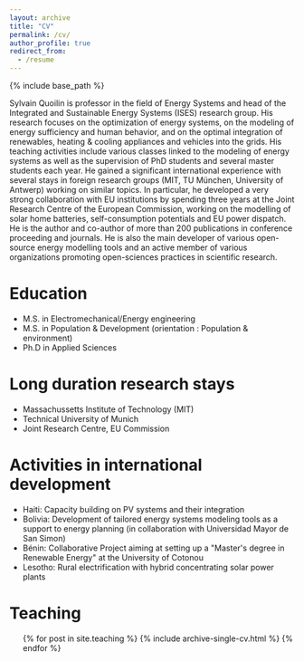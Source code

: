 ```yaml
---
layout: archive
title: "CV"
permalink: /cv/
author_profile: true
redirect_from:
  - /resume
---
```


{% include base_path %}

Sylvain Quoilin is professor in the field of Energy Systems and head of the Integrated and Sustainable Energy Systems (ISES) research group. His research focuses on the optimization of energy systems, on the modeling of energy sufficiency and human behavior, and on the optimal integration of renewables, heating & cooling appliances and vehicles into the grids. His teaching activities include various classes linked to the modeling of energy systems as well as the supervision of PhD students and several master students each year. He gained a significant international experience with several stays in foreign research groups (MIT, TU München, University of Antwerp) working on similar topics. In particular, he developed a very strong collaboration with EU institutions by spending three years at the Joint Research Centre of the European Commission, working on the modelling of solar home batteries, self-consumption potentials and EU power dispatch.  
He is the author and co-author of more than 200 publications in conference proceeding and journals. He is also the main developer of various open-source energy modelling tools and an active member of various organizations promoting open-sciences practices in scientific research.

Education
======
* M.S. in Electromechanical/Energy engineering
* M.S. in Population & Development (orientation : Population & environment)
* Ph.D in Applied Sciences

Long duration research stays
======
* Massachussetts Institute of Technology (MIT)
* Technical University of Munich
* Joint Research Centre, EU Commission

Activities in international development
======
* Haiti: Capacity building on PV systems and their integration
* Bolivia: Development of tailored energy systems modeling tools as a support to energy planning (in collaboration with Universidad Mayor de San Simon)
* Bénin: Collaborative Project aiming at setting up a "Master's degree in Renewable Energy" at the University of Cotonou
* Lesotho: Rural electrification with hybrid concentrating solar power plants

Teaching
======
  <ul>{% for post in site.teaching %}
    {% include archive-single-cv.html %}
  {% endfor %}</ul>


